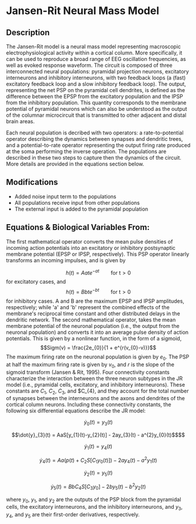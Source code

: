 # Jansen-Rit Neural Mass Model

## Description
The Jansen-Rit model is  a neural mass model representing macroscopic electrophysiological activity within a cortical column. More specifically, it can be used to reproduce a broad range of EEG oscillation frequencies, as well as evoked response waveform. The circuit is composed of three interconnected neural populations: pyramidal projection neurons, excitatory interneurons and inhibitory interneurons, with two feedback loops (a (fast) excitatory feedback loop and a slow inhibitory feedback loop). The output, representing the net PSP on the pyramidal cell dendrites, is defined as the difference between the EPSP from the excitatory population and the IPSP from the inhibitory population. This quantity corresponds to the membrane potential of pyramidal neurons which can also be understood as the output of the columnar microcircuit that is transmitted to other adjacent and distal brain areas.

Each neural population is decribed with two operators: a rate-to-potential operator describing the dynamics between synapses and dendritic trees, and a potential-to-rate operator representing the output firing rate produced at the soma performing the inverse operation. The populations are described in these two steps to capture then the dynamics of the circuit. More details are provided in the equations section below.

## Modifications
- Added noise input term to the populations
- All populations receive input from other populations
- The external input is added to the pyramidal population

## Equations & Biological Variables From:
The first mathematical operator converts the mean pulse densities of incoming action potentials into an excitatory or inhibitory postsynaptic membrane potential (EPSP or IPSP, respectively). This PSP operator linearly transforms an incoming impulses, and is given by

$$h(t)=Aate^{-at} \qquad \text{for t} > 0 $$
for excitatory cases, and
$$h(t)=Bbte^{-bt} \qquad \text{for t} > 0 $$
for inhibitory cases. A and B are the maximum EPSP and IPSP amplitudes, respectively; while 'a' and 'b' represent the combined effects of the membrane's reciprocal time constant and other distributed delays in the dendritic network. The second mathematical operator, takes the mean membrane potential of the neuronal population (i.e., the output from the neuronal population) and converts it into an average pulse density of action potentials. This is given by a nonlinear function, in the form of a sigmoid,
$$Sigm(v) = \frac{2e_{0}}{1 + e^{r(v_{0}-v)}}$$
The maximum firing rate on the neuronal population is given by $e_{0}$. The PSP at half the maximum firing rate is given by $v_{0}$, and $r$ is the slope of the sigmoid transform (Jansen & Rit, 1995).
Four connectivity constants characterize the interaction between the three neuron subtypes in the JR model (i.e., pyramidal cells, excitatory, and inhibitory interneurons). These constants are $C_{1}$, $C_{2}$, $C_{3}$, and $C_{4}, and they account for the total number of synapses between the interneurons and the axons and dendrites of the cortical column neurons. Including these connectivity constants, the following six differential equations describe the JR model:
```math
\dot{y}_{0}(t) = y_{3}(t)
```
```math
\dot{y}_{3}(t) = AaS[y_{1}(t)-y_{2}(t)] - 2ay_{3}(t) - a^{2}y_{0}(t)$$
```
```math  
    \dot{y}_{1}(t) = y_{4}(t)
```
```math
    \dot{y}_{4}(t) = Aa(p(t) + C_{2}S[C_{1}y_{0}(t)]) - 2ay_{4}(t) - a^{2}y_{1}(t)
```
```math
    \dot{y}_{2}(t) = y_{5}(t)
```
```math
    \dot{y}_{5}(t) = BbC_{4}S[C_{3}y_{0}] - 2by_{5}(t) - b^{2}y_{2}(t)
```
where $y_{0}$, $y_{1}$, and $y_{2}$ are the outputs of the PSP block from the pyramidal cells, the excitatory interneurons, and the inhibitory interneurons, and $y_{3}$, $y_{4}$, and $y_{5}$ are their first-order derivatives, respectively.

